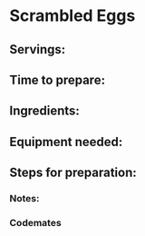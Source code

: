 # Scrambled Eggs

## Servings: 

## Time to prepare: 

## Ingredients:


## Equipment needed:


## Steps for preparation:



### Notes:



### Codemates #
